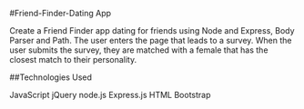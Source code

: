 #Friend-Finder-Dating App

Create a Friend Finder app dating for friends using Node and Express, Body Parser and Path. The user enters the page that leads to a survey. When the user submits the survey, they are matched with a female that has the closest match to their personality.

##Technologies Used

JavaScript
jQuery
node.js
Express.js
HTML
Bootstrap

